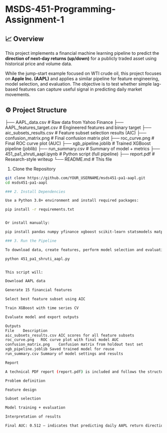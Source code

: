 # MSDS-451-Programming-Assignment-1

## 📈 Overview

This project implements a financial machine learning pipeline to predict the **direction of next-day returns (up/down)** for a publicly traded asset using historical price and volume data.

While the jump-start example focused on WTI crude oil, this project focuses on **Apple Inc. (AAPL)** and applies a similar pipeline for feature engineering, model selection, and evaluation. The objective is to test whether simple lag-based features can capture useful signal in predicting daily market movements.

## ⚙️ Project Structure
├── AAPL_data.csv # Raw data from Yahoo Finance
├── AAPL_features_target.csv # Engineered features and binary target
├── aic_subsets_results.csv # Feature subset selection results (AIC)
├── confusion_matrix.png # Final confusion matrix plot
├── roc_curve.png # Final ROC curve plot (AUC)
├── xgb_pipeline.joblib # Trained XGBoost pipeline (joblib)
├── run_summary.csv # Summary of model + metrics
├── 451_pa1_shruti_aapl.ipynb # Python script (full pipeline)
├── report.pdf # Research-style writeup
└── README.md # This file
1. Clone the Repository

```bash
git clone https://github.com/YOUR_USERNAME/msds451-pa1-aapl.git
cd msds451-pa1-aapl

### 2. Install Dependencies

Use a Python 3.8+ environment and install required packages:

pip install -r requirements.txt


Or install manually:

pip install pandas numpy yfinance xgboost scikit-learn statsmodels matplotlib joblib

### 3. Run the Pipeline

To download data, create features, perform model selection and evaluation:

python 451_pa1_shruti_aapl.py


This script will:

Download AAPL data

Generate 15 financial features

Select best feature subset using AIC

Train XGBoost with time series CV

Evaluate model and export outputs

Outputs
File	Description
aic_subsets_results.csv	AIC scores for all feature subsets
roc_curve.png	ROC curve plot with final model AUC
confusion_matrix.png	Confusion matrix from holdout test set
xgb_pipeline.joblib	Saved trained model for reuse
run_summary.csv	Summary of model settings and results

Report

A technical PDF report (report.pdf) is included and follows the structure of the reference 451_pa1_technical_report_v001.pdf. It explains:

Problem definition

Feature design

Subset selection

Model training + evaluation

Interpretation of results

Final AUC: 0.512 — indicates that predicting daily AAPL return direction using simple lag-based features is difficult due to limited signal.
